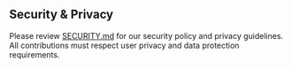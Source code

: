 ## Security & Privacy

Please review [SECURITY.md](./SECURITY.md) for our security policy and privacy guidelines. All contributions must respect user privacy and data protection requirements. 